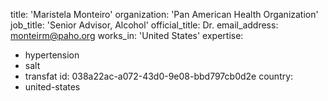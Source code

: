 title: 'Maristela Monteiro'
organization: 'Pan American Health Organization'
job_title: 'Senior Advisor, Alcohol'
official_title: Dr.
email_address: monteirm@paho.org
works_in: 'United States'
expertise:
  - hypertension
  - salt
  - transfat
id: 038a22ac-a072-43d0-9e08-bbd797cb0d2e
country:
  - united-states
